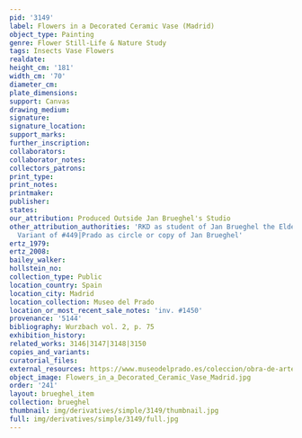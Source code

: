 ```yaml
---
pid: '3149'
label: Flowers in a Decorated Ceramic Vase (Madrid)
object_type: Painting
genre: Flower Still-Life & Nature Study
tags: Insects Vase Flowers
realdate: 
height_cm: '181'
width_cm: '70'
diameter_cm: 
plate_dimensions: 
support: Canvas
drawing_medium: 
signature: 
signature_location: 
support_marks: 
further_inscription: 
collaborators: 
collaborator_notes: 
collectors_patrons: 
print_type: 
print_notes: 
printmaker: 
publisher: 
states: 
our_attribution: Produced Outside Jan Brueghel's Studio
other_attribution_authorities: 'RKD as student of Jan Brueghel the Elder|Ertz 2008-10,
  Variant of #449|Prado as circle or copy of Jan Brueghel'
ertz_1979: 
ertz_2008: 
bailey_walker: 
hollstein_no: 
collection_type: Public
location_country: Spain
location_city: Madrid
location_collection: Museo del Prado
location_or_most_recent_sale_notes: 'inv. #1450'
provenance: '5144'
bibliography: Wurzbach vol. 2, p. 75
exhibition_history: 
related_works: 3146|3147|3148|3150
copies_and_variants: 
curatorial_files: 
external_resources: https://www.museodelprado.es/coleccion/obra-de-arte/florero/eb0e34ad-038c-4d83-9ac3-230d46d9391c
object_image: Flowers_in_a_Decorated_Ceramic_Vase_Madrid.jpg
order: '241'
layout: brueghel_item
collection: brueghel
thumbnail: img/derivatives/simple/3149/thumbnail.jpg
full: img/derivatives/simple/3149/full.jpg
---
```

